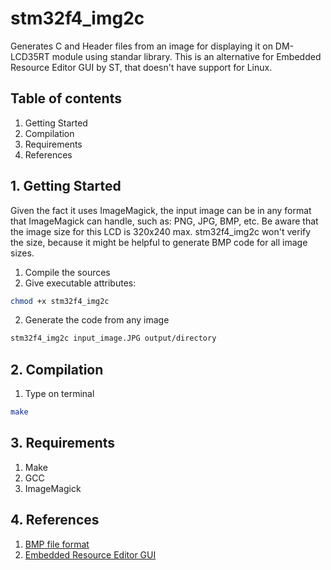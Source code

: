 # stm32f4_img2c
Generates C and Header files from an image for displaying it on DM-LCD35RT module using standar library. This is an alternative for Embedded Resource Editor GUI by ST, that doesn't have support for Linux.
## Table of contents
1. Getting Started
2. Compilation
3. Requirements
4. References

## 1. Getting Started
Given the fact it uses ImageMagick, the input image can be in any format that ImageMagick can handle, such as: PNG, JPG, BMP, etc. Be aware that the image size for this LCD is 320x240 max. stm32f4_img2c won't verify the size, because it might be helpful to generate BMP code for all image sizes.
1. Compile the sources
3. Give executable attributes:
```bash
chmod +x stm32f4_img2c
```
2. Generate the code from any image
```bash
stm32f4_img2c input_image.JPG output/directory
```

## 2. Compilation
1. Type on terminal
```bash
make
```

## 3. Requirements
1. Make
2. GCC
3. ImageMagick

## 4. References
1. [BMP file format](https://en.wikipedia.org/wiki/BMP_file_format)
1. [Embedded Resource Editor GUI](https://www.element14.com/community/thread/26813/l/stm32f4-loading-image?displayFullThread=true)

